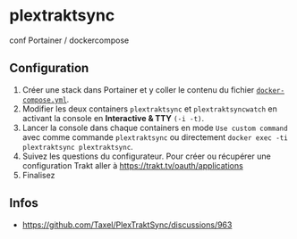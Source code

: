 # plextraktsync
conf Portainer / dockercompose

## Configuration

1. Créer une stack dans Portainer et y coller le contenu du fichier [`docker-compose.yml`](docker-compose.yml).
2. Modifier les deux containers `plextraktsync` et `plextraktsyncwatch` en activant la console en **Interactive & TTY** `(-i -t)`.
3. Lancer la console dans chaque containers en mode `Use custom command` avec comme commande `plextraktsync` ou directement `docker exec -ti plextraktsync plextraktsync`.
4. Suivez les questions du configurateur. Pour créer ou récupérer une configuration Trakt aller à https://trakt.tv/oauth/applications
5. Finalisez

## Infos

- https://github.com/Taxel/PlexTraktSync/discussions/963
